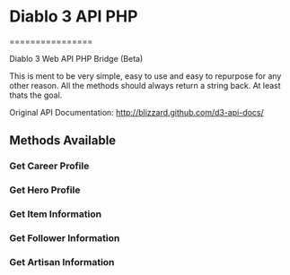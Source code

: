 # Diablo 3 API PHP
================

Diablo 3 Web API PHP Bridge (Beta)

This is ment to be very simple, easy to use and easy to repurpose for any other reason.
All the methods should always return a string back. At least thats the goal.

Original API Documentation: http://blizzard.github.com/d3-api-docs/

## Methods Available

### Get Career Profile
### Get Hero Profile
### Get Item Information
### Get Follower Information
### Get Artisan Information

